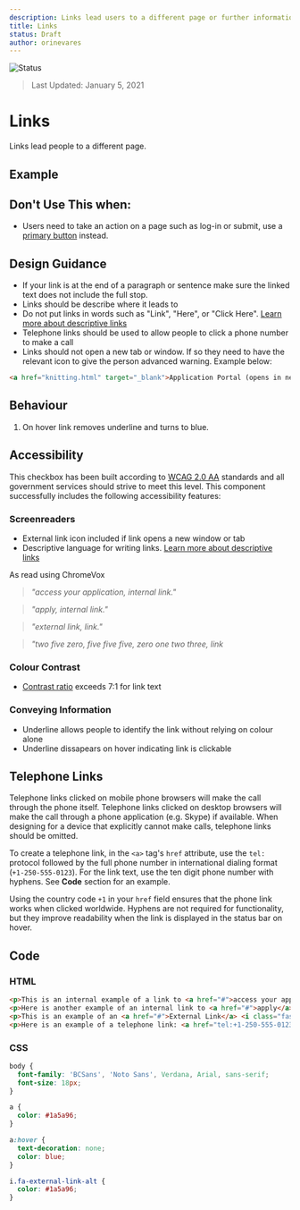 ```yaml
---
description: Links lead users to a different page or further information.
title: Links
status: Draft
author: orinevares
---
```


![Status](https://img.shields.io/badge/Recommended-Draft-orange.svg)
> Last Updated: January 5, 2021

# Links

Links lead people to a different page.

## Example

<component-preview path="components/link/sample.html" height="200px" width="800px"> </component-preview>

## Don't Use This when:
* Users need to take an action on a page such as log-in or submit, use a [primary button](../primary_button/README.md) instead.

## Design Guidance
* If your link is at the end of a paragraph or sentence make sure the linked text does not include the full stop.
* Links should be describe where it leads to
* Do not put links in words such as "Link", "Here", or "Click Here". [Learn more about descriptive links](https://accessibility.oregonstate.edu/descriptivelinks)
* Telephone links should be used to allow people to click a phone number to make a call
* Links should not open a new tab or window. If so they need to have the relevant icon to give the person advanced warning. Example below:

```html
<a href="knitting.html" target="_blank">Application Portal (opens in new window)</a>
```

## Behaviour

1. On hover link removes underline and turns to blue.

## Accessibility
This checkbox has been built according to [WCAG 2.0 AA](https://www.w3.org/TR/WCAG20/) standards and all government services should strive to meet this level. This component successfully includes the following accessibility features:

### Screenreaders
* External link icon included if link opens a new window or tab
* Descriptive language for writing links. [Learn more about descriptive links](https://accessibility.oregonstate.edu/descriptivelinks)

As read using ChromeVox

> *"access your application, internal link."*

> *"apply, internal link."*

> *"external link, link."*

> *"two five zero, five five five, zero one two three, link*

### Colour Contrast
* [Contrast ratio](https://webaim.org/articles/contrast/) exceeds 7:1 for link text

### Conveying Information
* Underline allows people to identify the link without relying on colour alone
* Underline dissapears on hover indicating link is clickable

## Telephone Links
Telephone links clicked on mobile phone browsers will make the call through the phone itself. Telephone links clicked on desktop browsers will make the call through a phone application (e.g. Skype) if available. When designing for a device that explicitly cannot make calls, telephone links should be omitted.

To create a telephone link, in the `<a>` tag's `href` attribute, use the `tel:` protocol followed by the full phone number in international dialing format (`+1-250-555-0123`). For the link text, use the ten digit phone number with hyphens. See **Code** section for an example.

Using the country code `+1` in your `href` field ensures that the phone link works when clicked worldwide. Hyphens are not required for functionality, but they improve readability when the link is displayed in the status bar on hover.

## Code

### HTML

```html
<p>This is an internal example of a link to <a href="#">access your application</a>.</p>
<p>Here is another example of an internal link to <a href="#">apply</a>.</p>
<p>This is an example of an <a href="#">External Link</a> <i class="fas fa-external-link-alt"></i></p>
<p>Here is an example of a telephone link: <a href="tel:+1-250-555-0123">250-555-0123</a></p>
```

### CSS

```css
body {
  font-family: 'BCSans', 'Noto Sans', Verdana, Arial, sans-serif;
  font-size: 18px;
}

a {
  color: #1a5a96;
}

a:hover {
  text-decoration: none;
  color: blue;
}

i.fa-external-link-alt {
  color: #1a5a96;
}
```
